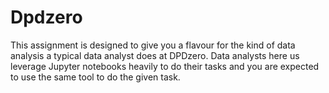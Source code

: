 # Dpdzero
This assignment is designed to give you a flavour for the kind of data analysis a typical data analyst does at DPDzero. Data analysts here us leverage Jupyter notebooks heavily to do their tasks and you are expected to use the same tool to do the given task.
